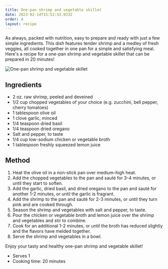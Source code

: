 ```yaml
---
title: One-pan shrimp and vegetable skillet
date: 2023-02-14T15:51:53.033Z
order: 4
layout: recipe
---
```

As always, packed with nutrition, easy to prepare and ready with just a few simple ingredients. This dish features tender shrimp and a medley of fresh veggies, all cooked together in one pan for a simple and satisfying meal. Here's a recipe for a one-pan shrimp and vegetable skillet that can be prepared in 20 minutes!

![One-pan shrimp and vegetable skillet](../uploads/shrimp.png "One-pan shrimp and vegetable skillet")

## Ingredients

* 2 oz. raw shrimp, peeled and deveined
* 1/2 cup chopped vegetables of your choice (e.g. zucchini, bell pepper, cherry tomatoes)
* 1 tablespoon olive oil
* 1 clove garlic, minced
* 1/4 teaspoon dried basil
* 1/4 teaspoon dried oregano
* Salt and pepper, to taste
* 1/4 cup low-sodium chicken or vegetable broth
* 1 tablespoon freshly squeezed lemon juice

## Method

1. Heat the olive oil in a non-stick pan over medium-high heat.
2. Add the chopped vegetables to the pan and sauté for 3-4 minutes, or until they start to soften.
3. Add the garlic, dried basil, and dried oregano to the pan and sauté for another 1-2 minutes, or until the garlic is fragrant.
4. Add the shrimp to the pan and sauté for 2-3 minutes, or until they turn pink and are cooked through.
5. Season the shrimp and vegetables with salt and pepper, to taste.
6. Pour the chicken or vegetable broth and lemon juice over the shrimp and vegetables and stir to combine.
7. Cook for an additional 1-2 minutes, or until the broth has reduced slightly and the flavors have melded together.
8. Serve the shrimp and vegetables in a bowl.

Enjoy your tasty and healthy one-pan shrimp and vegetable skillet!

* Serves 1
* Cooking time: 20 minutes